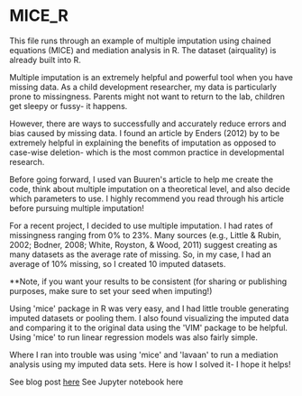 # MICE_R

This file runs through an example of multiple imputation using chained equations (MICE) and mediation analysis in R. The dataset (airquality) is already built into R. 

Multiple imputation is an extremely helpful and powerful tool when you have missing data. As a child development researcher, my data is particularly prone to missingness. Parents might not want to return to the lab, children get sleepy or fussy- it happens.

However, there are ways to successfully and accurately reduce errors and bias caused by missing data. I found an article by Enders (2012) by to be extremely helpful in explaining the benefits of imputation as opposed to case-wise deletion- which is the most common practice in developmental research. 

Before going forward, I used van Buuren's article to help me create the code, think about multiple imputation on a theoretical level, and also decide which parameters to use. I highly recommend you read through his article before pursuing multiple imputation!
 
For a recent project, I decided to use multiple imputation. I had rates of missingness ranging from 0% to 23%. Many sources (e.g., Little & Rubin, 2002; Bodner, 2008; White, Royston, & Wood, 2011) suggest creating as many datasets as the average rate of missing. So, in my case, I had an average of 10% missing, so I created 10 imputed datasets. 
 
**Note, if you want your results to be consistent (for sharing or publishing purposes, make sure to set your seed when imputing!)

Using 'mice' package in R was very easy, and I had little trouble generating imputed datasets or pooling them. I also found visualizing the imputed data and comparing it to the original data using the 'VIM' package to be helpful. Using 'mice' to run linear regression models was also fairly simple.

Where I ran into trouble was using 'mice' and 'lavaan' to run a mediation analysis using my imputed data sets. Here is how I solved it- I hope it helps!

See blog post [here](https://jessierayebauer.wixsite.com/jrbauer/single-post/2017/09/16/multipleimputationmediation)
See Jupyter notebook here
